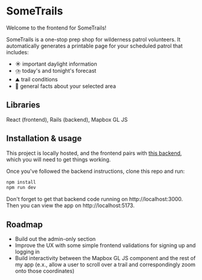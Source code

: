 # SomeTrails

Welcome to the frontend for SomeTrails!

SomeTrails is a one-stop prep shop for wilderness patrol volunteers. It automatically generates a printable page for your scheduled patrol that includes:

- :sunny: important daylight information
- :cloud_with_lightning_and_rain: today's and tonight's forecast
- :mountain: trail conditions
- :notebook: general facts about your selected area

## Libraries

React (frontend),
Rails (backend),
Mapbox GL JS

## Installation & usage

This project is locally hosted, and the frontend pairs with [this backend](https://github.com/sararsaurus/backend-happy-trails-api), which you will need to get things working.

Once you've followed the backend instructions, clone this repo and run:

```bash
npm install
npm run dev
```

Don't forget to get that backend code running on http://localhost:3000.
Then you can view the app on http://localhost:5173.

## Roadmap

- Build out the admin-only section
- Improve the UX with some simple frontend validations for signing up and logging in
- Build interactivity between the Mapbox GL JS component and the rest of my app (e.x., allow a user to scroll over a trail and correspondingly zoom onto those coordinates)
